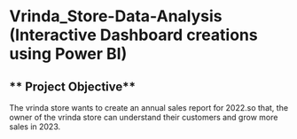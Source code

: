 # Vrinda_Store-Data-Analysis (Interactive Dashboard creations using Power BI)
## ** Project Objective**
The vrinda store wants to create an annual sales report for 2022.so that, the owner of the vrinda store can understand their customers and grow more sales in 2023.
